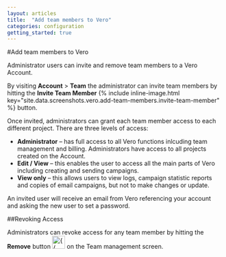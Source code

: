 ```yaml
---
layout: articles
title:  "Add team members to Vero"
categories: configuration
getting_started: true
---
```


#Add team members to Vero

Administrator users can invite and remove team members to a Vero Account.

By visiting **Account** > **Team** the administrator can invite team members by hitting the **Invite Team Member** {% include inline-image.html key="site.data.screenshots.vero.add-team-members.invite-team-member" %} button. 

Once invited, administrators can grant each team member access to each different project. There are three levels of access:

- 	**Administrator** –  has full access to all Vero functions inlcuding team management and billing. Administrators have access to all projects created on the Account.
- 	**Edit / View** – this enables the user to access all the main parts of Vero including creating and sending campaigns.
- 	**View only** – this allows users to view logs, campaign statistic reports and copies of email campaigns, but not to make changes or update.

An invited user will receive an email from Vero referencing your account and asking the new user to set a password.

##Revoking Access

Administrators can revoke access for any team member by hitting the **Remove** button <img class="inline-image" height="30px" src="{{ site.data.screenshots.vero.add-team-members.remove-team-member.image }}" title="{{ site.data.screenshots.vero.add-team-members.remove-team-member.title }}"/> on the Team management screen.

